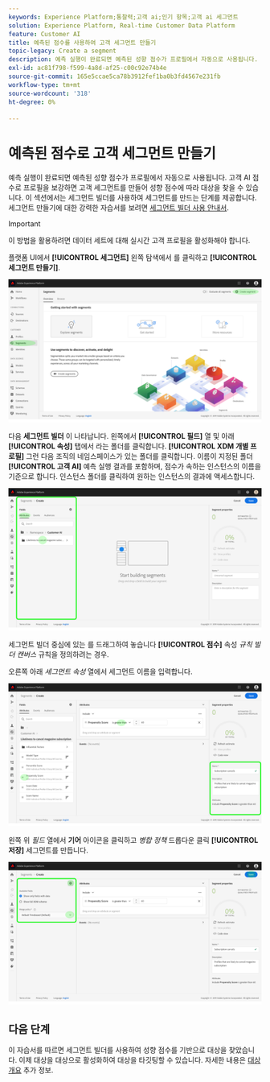 ```yaml
---
keywords: Experience Platform;통찰력;고객 ai;인기 항목;고객 ai 세그먼트
solution: Experience Platform, Real-time Customer Data Platform
feature: Customer AI
title: 예측된 점수를 사용하여 고객 세그먼트 만들기
topic-legacy: Create a segment
description: 예측 실행이 완료되면 예측된 성향 점수가 프로필에서 자동으로 사용됩니다. 고객 AI 점수로 프로필을 보강하면 고객 세그먼트를 만들어 성향 점수에 따라 대상을 찾을 수 있습니다. 이 섹션에서는 세그먼트 빌더를 사용하여 세그먼트를 만드는 단계를 제공합니다.
exl-id: ac81f798-f599-4a8d-af25-c00c92e74b4e
source-git-commit: 165e5ccae5ca78b3912fef1ba0b3fd4567e231fb
workflow-type: tm+mt
source-wordcount: '318'
ht-degree: 0%

---
```


# 예측된 점수로 고객 세그먼트 만들기

예측 실행이 완료되면 예측된 성향 점수가 프로필에서 자동으로 사용됩니다. 고객 AI 점수로 프로필을 보강하면 고객 세그먼트를 만들어 성향 점수에 따라 대상을 찾을 수 있습니다. 이 섹션에서는 세그먼트 빌더를 사용하여 세그먼트를 만드는 단계를 제공합니다. 세그먼트 만들기에 대한 강력한 자습서를 보려면 [세그먼트 빌더 사용 안내서](../../../segmentation/ui/segment-builder.md).

>[!IMPORTANT]
>
>이 방법을 활용하려면 데이터 세트에 대해 실시간 고객 프로필을 활성화해야 합니다.

플랫폼 UI에서 **[!UICONTROL 세그먼트]** 왼쪽 탐색에서 를 클릭하고 **[!UICONTROL 세그먼트 만들기]**.

![](../images/user-guide/segments.png)

다음 **세그먼트 빌더** 이 나타납니다. 왼쪽에서 **[!UICONTROL 필드]** 열 및 아래 **[!UICONTROL 속성]** 탭에서 라는 폴더를 클릭합니다. **[!UICONTROL XDM 개별 프로필]** 그런 다음 조직의 네임스페이스가 있는 폴더를 클릭합니다. 이름이 지정된 폴더 **[!UICONTROL 고객 AI]** 예측 실행 결과를 포함하며, 점수가 속하는 인스턴스의 이름을 기준으로 합니다. 인스턴스 폴더를 클릭하여 원하는 인스턴스의 결과에 액세스합니다.

![](../images/user-guide/results.png)

세그먼트 빌더 중심에 있는 를 드래그하여 놓습니다 **[!UICONTROL 점수]** 속성 *규칙 빌더 캔버스* 규칙을 정의하려는 경우.

오른쪽 아래 *세그먼트 속성* 열에서 세그먼트 이름을 입력합니다.

![](../images/user-guide/properties.png)

왼쪽 위 *필드* 열에서 **기어** 아이콘을 클릭하고 *병합 정책* 드롭다운 클릭 **[!UICONTROL 저장]** 세그먼트를 만듭니다.

![](../images/user-guide/merge_policy.png)

## 다음 단계

이 자습서를 따르면 세그먼트 빌더를 사용하여 성향 점수를 기반으로 대상을 찾았습니다. 이제 대상을 대상으로 활성화하여 대상을 타깃팅할 수 있습니다. 자세한 내용은 [대상 개요](../../../destinations/home.md) 추가 정보.

